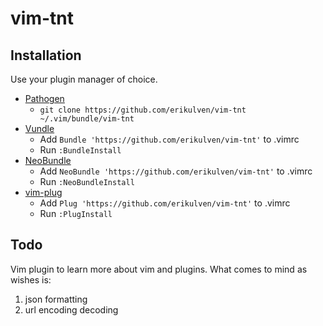 # vim-tnt

## Installation

Use your plugin manager of choice.

- [Pathogen](https://github.com/tpope/vim-pathogen)
  - `git clone https://github.com/erikulven/vim-tnt ~/.vim/bundle/vim-tnt`
- [Vundle](https://github.com/gmarik/vundle)
  - Add `Bundle 'https://github.com/erikulven/vim-tnt'` to .vimrc
  - Run `:BundleInstall`
- [NeoBundle](https://github.com/Shougo/neobundle.vim)
  - Add `NeoBundle 'https://github.com/erikulven/vim-tnt'` to .vimrc
  - Run `:NeoBundleInstall`
- [vim-plug](https://github.com/junegunn/vim-plug)
  - Add `Plug 'https://github.com/erikulven/vim-tnt'` to .vimrc
  - Run `:PlugInstall`

## Todo

Vim plugin to learn more about vim and plugins.
What comes to mind as wishes is:

1. json formatting
2. url encoding decoding
